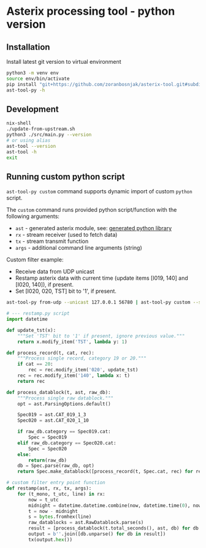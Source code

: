 # Asterix processing tool - python version

## Installation

Install latest git version to virtual environment

```bash
python3 -m venv env
source env/bin/activate
pip install "git+https://github.com/zoranbosnjak/asterix-tool.git#subdirectory=ast-tool-py"
ast-tool-py -h
```

## Development

```bash
nix-shell
./update-from-upstream.sh
python3 ./src/main.py --version
# or using alias
ast-tool --version
ast-tool -h
exit
```

## Running custom python script

`ast-tool-py custom` command supports dynamic import of custom `python` script.

The `custom` command runs provided python script/function with the following arguments:
- `ast` - generated asterix module, see: [generated python library](https://zoranbosnjak.github.io/asterix-lib-generator/python.html)
- `rx` - stream receiver (used to fetch data)
- `tx` - stream transmit function
- `args` - additional command line arguments (string)

Custom filter example:
- Receive data from UDP unicast
- Restamp asterix data with current time (update items [I019, 140] and [I020, 140]),
  if present.
- Set [I020, 020, TST] bit to '1', if present.

```bash
ast-tool-py from-udp --unicast 127.0.0.1 56780 | ast-tool-py custom --script restamp.py --call restamp
```

```python
# --- restamp.py script
import datetime

def update_tst(x):
    """Set 'TST' bit to '1' if present, ignore previous value."""
    return x.modify_item('TST', lambda y: 1)

def process_record(t, cat, rec):
    """Process single record, category 19 or 20."""
    if cat == 20:
        rec = rec.modify_item('020', update_tst)
    rec = rec.modify_item('140', lambda x: t)
    return rec

def process_datablock(t, ast, raw_db):
    """Process single raw datablock."""
    opt = ast.ParsingOptions.default()

    Spec019 = ast.CAT_019_1_3
    Spec020 = ast.CAT_020_1_10

    if raw_db.category == Spec019.cat:
        Spec = Spec019
    elif raw_db.category == Spec020.cat:
        Spec = Spec020
    else:
        return(raw_db)
    db = Spec.parse(raw_db, opt)
    return Spec.make_datablock([process_record(t, Spec.cat, rec) for rec in db.records])

# custom filter entry point function
def restamp(ast, rx, tx, args):
    for (t_mono, t_utc, line) in rx:
        now = t_utc
        midnight = datetime.datetime.combine(now, datetime.time(0), now.tzinfo)
        t = now - midnight
        s = bytes.fromhex(line)
        raw_datablocks = ast.RawDatablock.parse(s)
        result = [process_datablock(t.total_seconds(), ast, db) for db in raw_datablocks]
        output = b''.join([db.unparse() for db in result])
        tx(output.hex())
```

